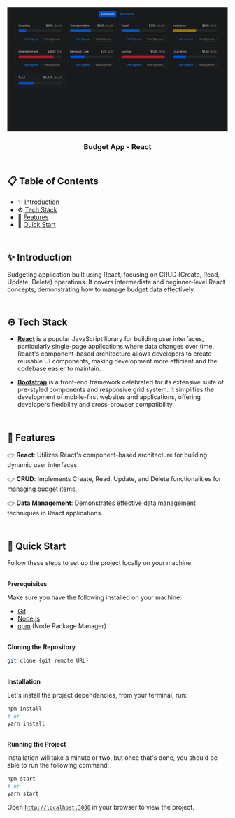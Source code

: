 <div align="center">
    <a href="https://budget-app-react-lake.vercel.app/" target="_blank">
      <img src="public/preview.png" alt="Project Banner">
    </a>
  <h3 align="center">Budget App - React</h3>
</div>

## <br /> 📋 <a name="table">Table of Contents</a>

- ✨ [Introduction](#introduction)
- ⚙️ [Tech Stack](#tech-stack)
- 📝 [Features](#features)
- 🚀 [Quick Start](#quick-start)

## <br /> <a name="introduction">✨ Introduction</a>

Budgeting application built using React, focusing on CRUD (Create, Read, Update, Delete) operations. It covers intermediate and beginner-level React concepts, demonstrating how to manage budget data effectively.

## <br /> <a name="tech-stack">⚙️ Tech Stack</a>

- [**React**](https://react.dev/reference/react) is a popular JavaScript library for building user interfaces, particularly single-page applications where data changes over time. React's component-based architecture allows developers to create reusable UI components, making development more efficient and the codebase easier to maintain.

- [**Bootstrap**](https://getbootstrap.com/docs/4.1/getting-started/introduction/) is a front-end framework celebrated for its extensive suite of pre-styled components and responsive grid system. It simplifies the development of mobile-first websites and applications, offering developers flexibility and cross-browser compatibility.

## <br/> <a name="features">📝 Features</a>

👉 **React**: Utilizes React's component-based architecture for building dynamic user interfaces.

👉 **CRUD**: Implements Create, Read, Update, and Delete functionalities for managing budget items.

👉 **Data Management**: Demonstrates effective data management techniques in React applications.

## <br /> <a name="quick-start">🚀 Quick Start</a>

Follow these steps to set up the project locally on your machine.

<br/>**Prerequisites**

Make sure you have the following installed on your machine:

- [Git](https://git-scm.com/)
- [Node.js](https://nodejs.org/en)
- [npm](https://www.npmjs.com/) (Node Package Manager)

<br/>**Cloning the Repository**

```bash
git clone {git remote URL}
```

<br/>**Installation**

Let's install the project dependencies, from your terminal, run:

```bash
npm install
# or
yarn install
```

<br/>**Running the Project**

Installation will take a minute or two, but once that's done, you should be able to run the following command:

```bash
npm start
# or
yarn start
```

Open [`http://localhost:3000`](http://localhost:3000) in your browser to view the project.
